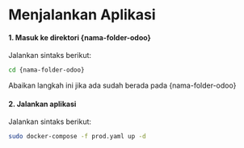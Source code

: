 # Menjalankan Aplikasi

#### 1. Masuk ke direktori {nama-folder-odoo}

Jalankan sintaks berikut:

````bash
cd {nama-folder-odoo}
````

Abaikan langkah ini jika ada sudah berada pada {nama-folder-odoo}

#### 2. Jalankan aplikasi

Jalankan sintaks berikut:

````bash
sudo docker-compose -f prod.yaml up -d
````
